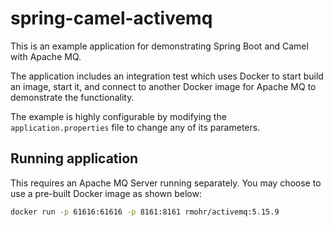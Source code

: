# spring-camel-activemq

This is an example application for demonstrating Spring Boot and Camel with Apache MQ.

The application includes an integration test which uses Docker to start build an image, start it, and connect to another Docker image for Apache MQ to 
demonstrate the functionality.

The example is highly configurable by modifying the `application.properties` file to change any of its parameters.

## Running application 

This requires an Apache MQ Server running separately. You may choose to use a pre-built Docker image as shown below:

```bash
docker run -p 61616:61616 -p 8161:8161 rmohr/activemq:5.15.9     
```
